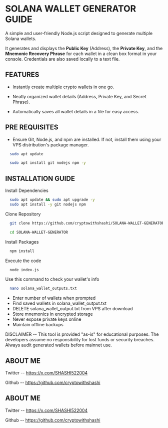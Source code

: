 # SOLANA WALLET GENERATOR GUIDE

A simple and user-friendly Node.js script designed to generate multiple Solana wallets.

It generates and displays the **Public Key** (Address), the **Private Key**, and the **Mnemonic Recovery Phrase** for each wallet in a clean box format in your console. Credentials are also saved locally to a text file.


## FEATURES



 - Instantly create multiple crypto wallets in one go.

 - Neatly organized wallet details (Address, Private Key, and Secret Phrase).

 - Automatically saves all wallet details in a file for easy access.
## PRE REQUISITES

 - Ensure Git, Node.js, and npm are installed. If not, install them using your VPS distribution's package manager.

```bash
  sudo apt update
```
```bash
  sudo apt install git nodejs npm -y
```

## INSTALLATION GUIDE

Install Dependencies
```bash
  sudo apt update && sudo apt upgrade -y
  sudo apt install -y git nodejs npm
```
Clone Repository
```bash
  git clone https://github.com/cryptowithshashi/SOLANA-WALLET-GENERATOR.git
```
```bash
  cd SOLANA-WALLET-GENERATOR
```

Install Packages
```bash
  npm install
```
Execute the code
```bash
  node index.js
```
Use this command to check your wallet's info
```bash
  nano solana_wallet_outputs.txt
```

- Enter number of wallets when prompted
- Find saved wallets in solana_wallet_output.txt
- DELETE solana_wallet_output.txt from VPS after download
- Store mnemonics in encrypted storage
- Never expose private keys online
- Maintain offline backups

DISCLAIMER -- This tool is provided "as-is" for educational purposes. The developers assume no responsibility for lost funds or security breaches. Always audit generated wallets before mainnet use.


## ABOUT ME

Twitter -- https://x.com/SHASHI522004

Github -- https://github.com/cryptowithshashi


## ABOUT ME

Twitter -- https://x.com/SHASHI522004

Github -- https://github.com/cryptowithshashi

